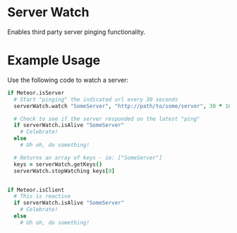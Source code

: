 Server Watch
===

Enables third party server pinging functionality.

# Example Usage

Use the following code to watch a server:

  ````coffeescript
  if Meteor.isServer
    # Start "pinging" the indicated url every 30 seconds
    serverWatch.watch "SomeServer", "http://path/to/some/server", 30 * 1000

    # Check to see if the server responded on the latest "ping"
    if serverWatch.isAlive "SomeServer"
      # Celebrate!
    else
      # Uh oh, do something!

    # Returns an array of keys - ie: ["SomeServer"]
    keys = serverWatch.getKeys()
    serverWatch.stopWatching keys[0]


  if Meteor.isClient
    # This is reactive
    if serverWatch.isAlive "SomeServer"
      # Celebrate!
    else
      # Uh oh, do something!
  ````
